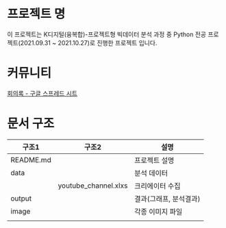 # 프로젝트 명

이 프로젝트는 K디지털(융복합)-프로젝트형 빅데이터 분석 과정 중 Python 전공 프로젝트(2021.09.31 ~ 2021.10.27)로 진행한 프로젝트 입니다.

# 커뮤니티

 [회의록 - 구글 스프레드 시트](https://docs.google.com/spreadsheets/d/1Wh5K9ZNwgZ18CIge8mZC7_ylvh3FDjnSRkqMGeqHZ9Y/edit#gid=1440474648)

# 문서 구조

| 구조1     | 구조2           | 설명                   |
| --------- | --------------- | ---------------------- |
| README.md |                 | 프로젝트 설명          |
| data      |                 | 분석 데이터            |
|           | youtube_channel.xlxs | 크리에이터 수집        |
| output    |                 | 결과(그래프, 분석결과) |
| image     |                 | 각종 이미지 파일       |
|           |                 |                        |

